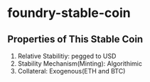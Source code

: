 # foundry-stable-coin


## Properties of This Stable Coin
1. Relative Stabilitiy: pegged to USD
2. Stability Mechanism(Minting): Algorithimic
3. Collateral: Exogenous(ETH and BTC)


